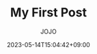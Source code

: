 ---
title: "My First Post" #　タイトル

categories: ["カテゴリ１", "カテゴリ２"] 
tags: ["タグ１", "タグ２", "タグ３"]

date: 2023-05-14T15:04:42+09:00 # 作成日付
lastmod: 2023-05-14T15:04:42+09:00 # 更新日付

author: ["JOJO"] # 作者

weight: # 表示順番
draft: false # 下書き

# aliases: ["/first"]
showToc: true # 目次
TocOpen: true # 目次の自動展開
hidemeta: false # ブログメッセージの表示
comments: true #　コメント
description: "Desc Text."
canonicalURL: "https://canonical.url/to/page"
disableHLJS: true # to disable highlightjs
disableShare: false # Fooderのシェアボタンの表示
disableHLJS: false
hideSummary: false
searchHidden: false # 検索可能
ShowReadingTime: true #　閲覧予測時間
showbreadcrumbs: true #　目次のパス表示
ShowPostNavLinks: true
ShowWordCount: true
ShowRssButtonInSectionTermList: true
UseHugoToc: true

cover:
    image: "posts/life/my-first-post/b.png" # 画像パス：posts/tech/ブログファイル同名フォルダ/picture.png
    alt: "" # 画像説明
    caption: "" # 画像説明(画像下部)
    # relative: false # when using page bundles set this to true
    # hidden: true # only hide on current single page
---